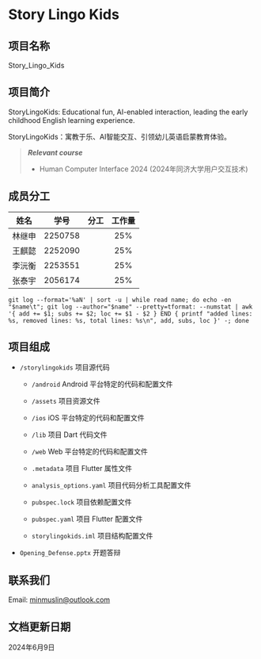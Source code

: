 # Story Lingo Kids

## 项目名称

Story_Lingo_Kids

## 项目简介

StoryLingoKids: Educational fun, AI-enabled interaction, leading the early childhood English learning experience.

StoryLingoKids：寓教于乐、AI智能交互、引领幼儿英语启蒙教育体验。

> ***Relevant course***
> * Human Computer Interface 2024 (2024年同济大学用户交互技术)

## 成员分工

| 姓名 | 学号 | 分工 | 工作量 |
| :---: | :---: | :---: | :---: |
| 林继申 | 2250758 |  | 25% |
| 王麒懿 | 2252090 |  | 25% |
| 李沅衡 | 2253551 |  | 25% |
| 张泰宇 | 2056174 |  | 25% |

```
git log --format='%aN' | sort -u | while read name; do echo -en "$name\t"; git log --author="$name" --pretty=tformat: --numstat | awk '{ add += $1; subs += $2; loc += $1 - $2 } END { printf "added lines: %s, removed lines: %s, total lines: %s\n", add, subs, loc }' -; done
```

## 项目组成

* `/storylingokids`
项目源代码

  * `/android`
  Android 平台特定的代码和配置文件

  * `/assets`
  项目资源文件

  * `/ios`
  iOS 平台特定的代码和配置文件

  * `/lib`
  项目 Dart 代码文件

  * `/web`
  Web 平台特定的代码和配置文件

  * `.metadata`
  项目 Flutter 属性文件

  * `analysis_options.yaml`
  项目代码分析工具配置文件

  * `pubspec.lock`
  项目依赖配置文件

  * `pubspec.yaml`
  项目 Flutter 配置文件

  * `storylingokids.iml`
  项目结构配置文件

* `Opening_Defense.pptx`
开题答辩

## 联系我们

Email: minmuslin@outlook.com

## 文档更新日期

2024年6月9日